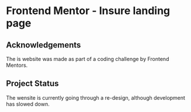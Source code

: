 # Frontend Mentor - Insure landing page

## Acknowledgements
The is website was made as part of a coding challenge by Frontend Mentors.

## Project Status
The wensite is currently going through a re-design, although development has slowed down.

